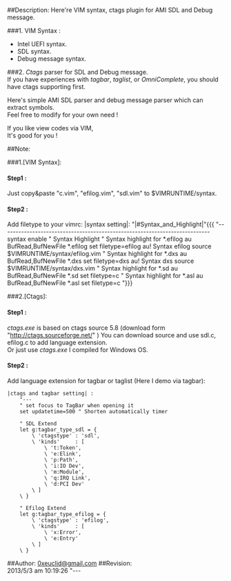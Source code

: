 ##Description:
Here're VIM syntax, ctags plugin for AMI SDL and Debug message.   

###1. VIM Syntax :  
* Intel UEFI syntax.
* SDL syntax.
* Debug message syntax.

###2. *Ctags* parser for SDL and Debug message.  
If you have experiences with *tagbar*, *taglist*, or *OmniComplete*, 
you should have ctags supporting first. 

Here's simple AMI SDL parser and debug message parser which can extract symbols.  
Feel free to modify for your own need !  

If you like view codes via VIM,  
It's good for you !

##Note:

###1.[VIM Syntax]:
#### Step1 :
Just copy&paste "c.vim", "efilog.vim", "sdl.vim" to $VIMRUNTIME/syntax. 
#### Step2 :
Add filetype to your vimrc:
    |syntax setting|:
        "|#Syntax_and_Highlight|"{{{
        "--------------------------------------------------------------------------- 
        syntax enable     " Syntax Highlight
        " Syntax highlight for *.efilog 
        au BufRead,BufNewFile *.efilog set filetype=efilog
        au! Syntax efilog source $VIMRUNTIME/syntax/efilog.vim
        " Syntax highlight for *.dxs 
        au BufRead,BufNewFile *.dxs set filetype=dxs
        au! Syntax dxs source $VIMRUNTIME/syntax/dxs.vim
        " Syntax highlight for *.sd
        au BufRead,BufNewFile *.sd set filetype=c
        " Syntax highlight for *.asl
        au BufRead,BufNewFile *.asl set filetype=c
        "}}}

###2.[Ctags]:
#### Step1 :
*ctags.exe* is based on ctags source 5.8 (download form "http://ctags.sourceforge.net/" )
You can download source and use sdl.c, efilog.c to add language extension.  
Or just use *ctags.exe* I compiled for Windows OS.

#### Step2 :
Add language extension for tagbar or taglist (Here I demo via tagbar):

    |ctags and tagbar setting| :
        "---
        " set focus to TagBar when opening it
        set updatetime=500 " Shorten automatically timer

        " SDL Extend
        let g:tagbar_type_sdl = {
            \ 'ctagstype' : 'sdl',
            \ 'kinds'     : [
                \ 't:Token',
                \ 'e:Elink',
                \ 'p:Path',
                \ 'i:IO Dev',
                \ 'm:Module',
                \ 'q:IRQ Link',
                \ 'd:PCI Dev'
            \ ]
        \ }

        " Efilog Extend
        let g:tagbar_type_efilog = {
            \ 'ctagstype' : 'efilog',
            \ 'kinds'     : [
                \ 'x:Error',
                \ 'e:Entry'
            \ ]
        \ }
##Author:
    0xeuclid@gmail.com
##Revision:     
    2013/5/3 am 10:19:26
"---
